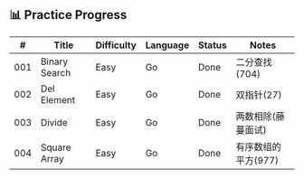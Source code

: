 ## 📊 Practice Progress

<!-- start -->

| #   | Title         | Difficulty | Language | Status | Notes               |
| --- | ------------- | ---------- | -------- | ------ | ------------------- |
| 001 | Binary Search | Easy       | Go       | Done   | 二分查找(704)       |
| 002 | Del Element   | Easy       | Go       | Done   | 双指针(27)          |
| 003 | Divide        | Easy       | Go       | Done   | 两数相除(藤蔓面试)  |
| 004 | Square Array  | Easy       | Go       | Done   | 有序数组的平方(977) |

<!-- end -->
